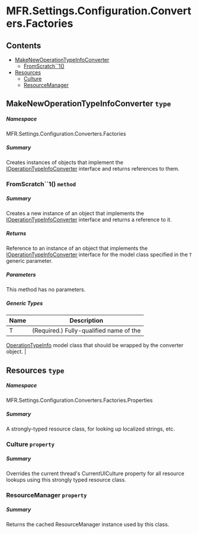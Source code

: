 <a name='assembly'></a>
# MFR.Settings.Configuration.Converters.Factories

## Contents

- [MakeNewOperationTypeInfoConverter](#T-MFR-Settings-Configuration-Converters-Factories-MakeNewOperationTypeInfoConverter 'MFR.Settings.Configuration.Converters.Factories.MakeNewOperationTypeInfoConverter')
  - [FromScratch\`\`1()](#M-MFR-Settings-Configuration-Converters-Factories-MakeNewOperationTypeInfoConverter-FromScratch``1 'MFR.Settings.Configuration.Converters.Factories.MakeNewOperationTypeInfoConverter.FromScratch``1')
- [Resources](#T-MFR-Settings-Configuration-Converters-Factories-Properties-Resources 'MFR.Settings.Configuration.Converters.Factories.Properties.Resources')
  - [Culture](#P-MFR-Settings-Configuration-Converters-Factories-Properties-Resources-Culture 'MFR.Settings.Configuration.Converters.Factories.Properties.Resources.Culture')
  - [ResourceManager](#P-MFR-Settings-Configuration-Converters-Factories-Properties-Resources-ResourceManager 'MFR.Settings.Configuration.Converters.Factories.Properties.Resources.ResourceManager')

<a name='T-MFR-Settings-Configuration-Converters-Factories-MakeNewOperationTypeInfoConverter'></a>
## MakeNewOperationTypeInfoConverter `type`

##### Namespace

MFR.Settings.Configuration.Converters.Factories

##### Summary

Creates instances of objects that implement the
[IOperationTypeInfoConverter](#T-MFR-Settings-Configuration-Converters-Interfaces-IOperationTypeInfoConverter 'MFR.Settings.Configuration.Converters.Interfaces.IOperationTypeInfoConverter')
interface and returns references to them.

<a name='M-MFR-Settings-Configuration-Converters-Factories-MakeNewOperationTypeInfoConverter-FromScratch``1'></a>
### FromScratch\`\`1() `method`

##### Summary

Creates a new instance of an object that implements the
[IOperationTypeInfoConverter](#T-MFR-Settings-Configuration-Converters-Interfaces-IOperationTypeInfoConverter 'MFR.Settings.Configuration.Converters.Interfaces.IOperationTypeInfoConverter')
interface and returns a reference to it.

##### Returns

Reference to an instance of an object that implements the
[IOperationTypeInfoConverter](#T-MFR-Settings-Configuration-Converters-Interfaces-IOperationTypeInfoConverter 'MFR.Settings.Configuration.Converters.Interfaces.IOperationTypeInfoConverter')
interface for the model class specified in the
`T` generic parameter.

##### Parameters

This method has no parameters.

##### Generic Types

| Name | Description |
| ---- | ----------- |
| T | (Required.) Fully-qualified name of the
[OperationTypeInfo](#T-MFR-GUI-Models-OperationTypeInfo 'MFR.GUI.Models.OperationTypeInfo') model class that should be
wrapped by the converter object. |

<a name='T-MFR-Settings-Configuration-Converters-Factories-Properties-Resources'></a>
## Resources `type`

##### Namespace

MFR.Settings.Configuration.Converters.Factories.Properties

##### Summary

A strongly-typed resource class, for looking up localized strings, etc.

<a name='P-MFR-Settings-Configuration-Converters-Factories-Properties-Resources-Culture'></a>
### Culture `property`

##### Summary

Overrides the current thread's CurrentUICulture property for all
  resource lookups using this strongly typed resource class.

<a name='P-MFR-Settings-Configuration-Converters-Factories-Properties-Resources-ResourceManager'></a>
### ResourceManager `property`

##### Summary

Returns the cached ResourceManager instance used by this class.
